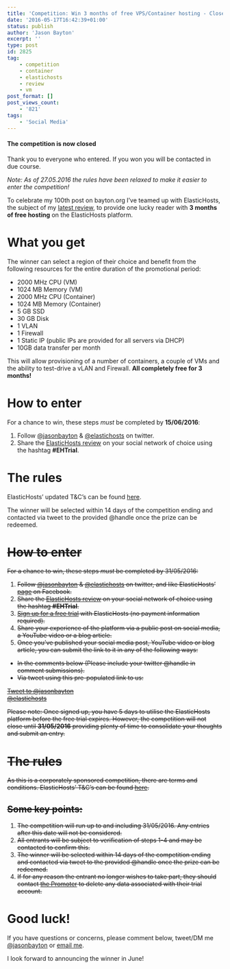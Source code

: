 ```yaml
---
title: 'Competition: Win 3 months of free VPS/Container hosting - Closed!'
date: '2016-05-17T16:42:39+01:00'
status: publish
author: 'Jason Bayton'
excerpt: ''
type: post
id: 2825
tag:
    - competition
    - container
    - elastichosts
    - review
    - vm
post_format: []
post_views_count:
    - '821'
tags:
    - 'Social Media'
---
```

<div class="callout callout-info"> 

#### **The competition is now closed**

Thank you to everyone who entered. If you won you will be contacted in due course.

</div>

*Note: As of 27.05.2016 the rules have been relaxed to make it easier to enter the competition!*

To celebrate my 100th post on bayton.org I’ve teamed up with ElasticHosts, the subject of my [latest review](/2016/05/elastichosts-review/), to provide one lucky reader with **3 months of free hosting** on the ElasticHosts platform.

What you get
============

The winner can select a region of their choice and benefit from the following resources for the entire duration of the promotional period:

- 2000 MHz CPU (VM)
- 1024 MB Memory (VM)
- 2000 MHz CPU (Container)
- 1024 MB Memory (Container)
- 5 GB SSD
- 30 GB Disk
- 1 VLAN
- 1 Firewall
- 1 Static IP (public IPs are provided for all servers via DHCP)
- 10GB data transfer per month

This will allow provisioning of a number of containers, a couple of VMs and the ability to test-drive a vLAN and Firewall. **All completely free for 3 months!**

How to enter
============

For a chance to win, these steps *must* be completed by **15/06/2016**:

1. Follow [@jasonbayton](//twitter.com/jasonbayton) &amp; [@elastichosts](//twitter.com/elastichosts) on twitter.
2. Share the [ElasticHosts review](/2016/05/elastichosts-review/) on your social network of choice using the hashtag **\#EHTrial**.

The rules
=========

ElasticHosts’ updated T&amp;C’s can be found [here](https://r2_worker.bayton.workers.dev/download/EHTermsConditions-updated.pdf).

The winner will be selected within 14 days of the competition ending and contacted via tweet to the provided @handle once the prize can be redeemed.

<del>How to enter</del>
=======================

<del>For a chance to win, these steps *must* be completed by 31/05/2016:</del>

1. <del>Follow [@jasonbayton](//twitter.com/jasonbayton) &amp; [@elastichosts](//twitter.com/elastichosts) on twitter, and like ElasticHosts’ [page](https://www.facebook.com/ElasticHosts) on Facebook.</del>
2. <del>Share the [ElasticHosts review](/2016/05/elastichosts-review/) on your social network of choice using the hashtag **\#EHTrial**.</del>
3. <del>[Sign up for a free trial](https://www.elastichosts.co.uk/free-trial/) with ElasticHosts (no payment information required).</del>
4. <del>Share your experience of the platform via a public post on social media, a YouTube video or a blog article.</del>
5. <del>Once you’ve published your social media post, YouTube video or blog article, you can submit the link to it in any of the following ways:</del>
  - <del>In the comments below (Please include your twitter @handle in comment submissions).</del>
  - <del>Via tweet using this pre-populated link to us:</del>

<del>[ Tweet to @jasonbayton  
@elastichosts](https://twitter.com/home?status=Hey%20@jasonbayton%20@elastichosts%20here's%20my%20competition%20entry:%20(link%20here))</del>

<del>Please note: Once signed up, you have 5 days to utilise the ElasticHosts platform before the free trial expires. However, the competition will not close until **31/05/2016** providing plenty of time to consolidate your thoughts and submit an entry.</del>

<del>The rules</del>
====================

<del>As this is a corporately sponsored competition, there are terms and conditions. ElasticHosts’ T&amp;C’s can be found [here](https://r2_worker.bayton.workers.dev/download/EHTermsConditions.pdf).</del>

<del>Some key points:</del>
---------------------------

1. <del>The competition will run up to and including 31/05/2016. Any entries after this date will not be considered.</del>
2. <del>All entrants will be subject to verification of steps 1-4 and may be contacted to confirm this.</del>
3. <del>The winner will be selected within 14 days of the competition ending and contacted via tweet to the provided @handle once the prize can be redeemed.</del>
4. <del>If for any reason the entrant no longer wishes to take part, they should contact [the Promoter](mailto:support@elastichosts.com) to delete any data associated with their trial account.</del>

Good luck!
==========

If you have questions or concerns, please comment below, tweet/DM me [@jasonbayton](//twitter.com/jasonbayton) or [email me](mailto:jason@bayton.org).

I look forward to announcing the winner in June!